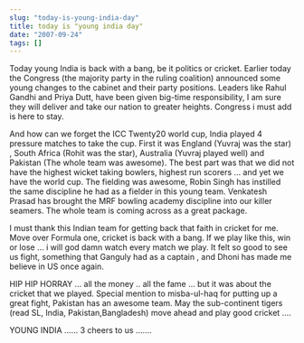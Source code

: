 ```yaml
---
slug: "today-is-young-india-day"
title: today is "young india day"
date: "2007-09-24"
tags: []
---
```

Today young India is back with a bang, be it politics or cricket. Earlier today the Congress (the majority party in the ruling coalition) announced some young changes to the cabinet and their party positions. Leaders like Rahul Gandhi and Priya Dutt, have been given big-time responsibility, I am sure they will deliver and take our nation to greater heights. Congress i must add is here to stay.

And how can we forget the ICC Twenty20 world cup, India played 4 pressure matches to take the cup. First it was England (Yuvraj was the star) , South Africa (Rohit was the star), Australia (Yuvraj played well) and Pakistan (The whole team was awesome). The best part was that we did not have the highest wicket taking bowlers, highest run scorers … and yet we have the world cup. The fielding was awesome, Robin Singh has instilled the same discipline he had as a fielder in this young team. Venkatesh Prasad has brought the MRF bowling academy discipline into our killer seamers. The whole team is coming across as a great package.

I must thank this Indian team for getting back that faith in cricket for me. Move over Formula one, cricket is back with a  bang. If we play like this, win or lose … i will god damn watch every match we play. It felt so good to see us fight, something that Ganguly had as a captain , and Dhoni has made me believe in US once again.

HIP HIP HORRAY … all the money .. all the fame … but it was about the cricket that we played. Special mention to misba-ul-haq for putting up a great fight, Pakistan has an awesome team. May the sub-continent tigers (read SL, India, Pakistan,Bangladesh) move ahead and play good cricket ….

YOUNG INDIA …… 3 cheers to us ……. 
